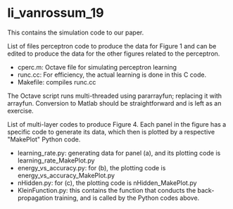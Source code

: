 # li_vanrossum_19
This contains the simulation code to our paper.

List of files perceptron code to produce the data for Figure 1 and can be edited to produce the data for the other figures related to the perceptron.
- cperc.m: Octave file for simulating perceptron learning
- runc.cc: For efficiency, the actual learning is done in this C code.
- Makefile: compiles runc.cc

The Octave script runs multi-threaded using pararrayfun;
replacing it with arrayfun.
Conversion to Matlab should be straightforward and is left as an exercise.

List of multi-layer codes to produce Figure 4. Each panel in the figure has a specific code to generate its data, which then is plotted by a respective "MakePlot" Python code.
- learning_rate.py: generating data for panel (a), and its plotting code is learning_rate_MakePlot.py
- energy_vs_accuracy.py: for (b), the plotting code is energy_vs_accuracy_MakePlot.py
- nHidden.py: for (c), the plotting code is nHidden_MakePlot.py
- KleinFunction.py: this contains the function that conducts the back-propagation training, and is called by the Python codes above.
